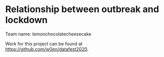 # Relationship between outbreak and lockdown

Team name: lemonchocolatecheesecake

Work for this project can be found at https://github.com/w0en/datafest2020.